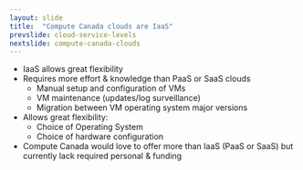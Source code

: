 ```yaml
---
layout: slide
title:  "Compute Canada clouds are IaaS"
prevslide: cloud-service-levels
nextslide: compute-canada-clouds
---
```

* IaaS allows great flexibility
* Requires more effort & knowledge than PaaS or SaaS clouds
  * Manual setup and configuration of VMs
  * VM maintenance (updates/log surveillance)
  * Migration between VM operating system major versions
* Allows great flexibility:
  * Choice of Operating System
  * Choice of hardware configuration
* Compute Canada would love to offer more than IaaS (PaaS or SaaS) but currently lack required personal & funding